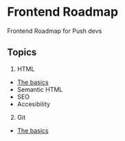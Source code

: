 # Frontend Roadmap
Frontend Roadmap for Push devs

## Topics

1. HTML
  * [The basics](/html)
  * Semantic HTML
  * SEO
  * Accesibility

2. Git
  * [The basics](/git)
